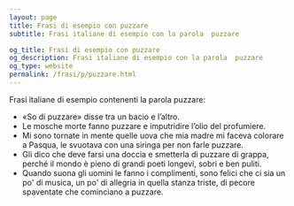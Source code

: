 ```yaml
---
layout: page
title: Frasi di esempio con puzzare 
subtitle: Frasi italiane di esempio con la parola  puzzare

og_title: Frasi di esempio con puzzare 
og_description: Frasi italiane di esempio con la parola  puzzare
og_type: website
permalink: /frasi/p/puzzare.html
---
```


Frasi italiane di esempio contenenti la parola puzzare:


- «So di puzzare» disse tra un bacio e l’altro.
- Le mosche morte fanno puzzare e imputridire l’olio del profumiere.
- Mi sono tornate in mente quelle uova che mia madre mi faceva colorare a Pasqua, le svuotava con una siringa per non farle puzzare.
- Gli dico che deve farsi una doccia e smetterla di puzzare di grappa, perché il mondo è pieno di grandi poeti longevi, sobri e ben puliti.
- Quando suona gli uomini le fanno i complimenti, sono felici che ci sia un po' di musica, un po' di allegria in quella stanza triste, di pecore spaventate che cominciano a puzzare.

